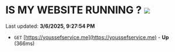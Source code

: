 # IS MY WEBSITE RUNNING ? [![](https://img.shields.io/static/v1?label=Sponsor&message=%E2%9D%A4&logo=GitHub&color=%23fe8e86)](https://github.com/sponsors/Youssef-Lehmam)

Last updated: **3/6/2025, 9:27:54 PM**

- `GET` [https://youssefservice.me](https://youssefservice.me) - **Up** (366ms)
